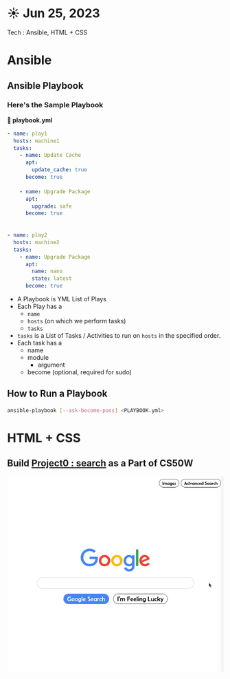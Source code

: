 # ☀️ Jun 25, 2023
Tech : Ansible, HTML + CSS


# Ansible 

## Ansible Playbook

### Here's the Sample Playbook

**📄 playbook.yml**

``` yaml
- name: play1
  hosts: machine1
  tasks:
    - name: Update Cache
      apt:
        update_cache: true
      become: true

    - name: Upgrade Package
      apt:
        upgrade: safe
      become: true


- name: play2
  hosts: machine2
  tasks:
    - name: Upgrade Package
      apt:
        name: nano
        state: latest
      become: true
```

- A Playbook is YML List of Plays
- Each Play has a
    - `name`
    - `hosts` (on which we perform tasks)
    - `tasks`
- `tasks` is a List of Tasks / Activities to run on `hosts` in the specified order.
- Each task has a
    - name
    - module
        - argument
    - become (optional, required for sudo)

## How to Run a Playbook 

``` bash
ansible-playbook [--ask-become-pass] <PLAYBOOK.yml>
```


# HTML + CSS 
## Build [Project0 : search](https://thekarananand.github.io/cs50_web_2020/Project0_search/) as a Part of CS50W

![](search.png)
